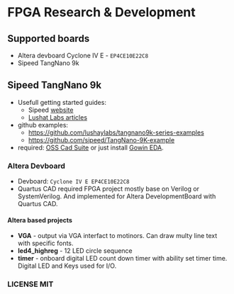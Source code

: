 # FPGA Research & Development

## Supported boards

- Altera devboard Cyclone IV E - `EP4CE10E22C8`
- Sipeed TangNano 9k

## Sipeed TangNano 9k

- Usefull getting started guides:
    - Sipeed [website]()
    - [Lushat Labs articles](https://learn.lushaylabs.com/getting-setup-with-the-tang-nano-9k/#creating-a-new-project)
- github examples:
    - https://github.com/lushaylabs/tangnano9k-series-examples
    - https://github.com/sipeed/TangNano-9K-example
- required: [OSS Cad Suite](https://github.com/YosysHQ/oss-cad-suite-build) or just install [Gowin EDA](https://www.gowinsemi.com/en/support/download_eda/).

### Altera Devboard

- Devboard: `Cyclone IV E EP4CE10E22C8`
- Quartus CAD required
FPGA project mostly base on Verilog or SystemVerilog. And implemented for Altera DevelopmentBoard with Quartus CAD.

#### Altera based projects

* **VGA** - output via VGA interfact to motinors. Can draw multy line text with specific fonts.
* **led4_highreg** - 12 LED circle sequence
* **timer** - onboard digital LED count down timer with ability set timer time. 
Digital LED and Keys used for I/O.

### LICENSE MIT

